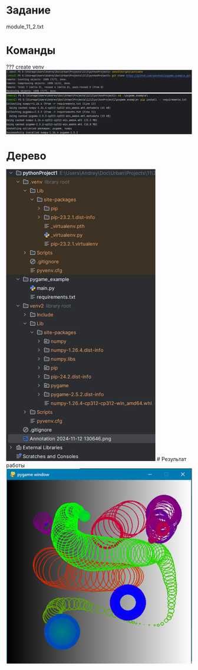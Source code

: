 # Задание
module_11_2.txt
# Команды
??? create venv
<img src="Annotation 2024-11-12 132353.png"/>
<img src="Annotation 2024-11-12 132457.png"/>
# Дерево
<img src="Annotation 2024-11-12 130646.png"/>
# Результат работы
<img src="Annotation 2024-11-12 132810.png"/>



